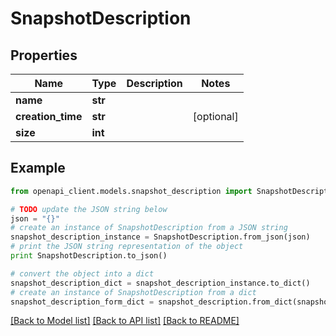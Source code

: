 # SnapshotDescription


## Properties
Name | Type | Description | Notes
------------ | ------------- | ------------- | -------------
**name** | **str** |  | 
**creation_time** | **str** |  | [optional] 
**size** | **int** |  | 

## Example

```python
from openapi_client.models.snapshot_description import SnapshotDescription

# TODO update the JSON string below
json = "{}"
# create an instance of SnapshotDescription from a JSON string
snapshot_description_instance = SnapshotDescription.from_json(json)
# print the JSON string representation of the object
print SnapshotDescription.to_json()

# convert the object into a dict
snapshot_description_dict = snapshot_description_instance.to_dict()
# create an instance of SnapshotDescription from a dict
snapshot_description_form_dict = snapshot_description.from_dict(snapshot_description_dict)
```
[[Back to Model list]](../README.md#documentation-for-models) [[Back to API list]](../README.md#documentation-for-api-endpoints) [[Back to README]](../README.md)


